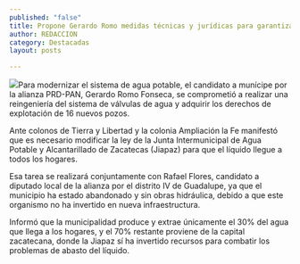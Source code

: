 ```yaml
---
published: "false"
title: Propone Gerardo Romo medidas técnicas y jurídicas para garantizar suministro de agua potable en Guadalupe
author: REDACCION
category: Destacadas
layout: posts

---
```


![](http://i.imgur.com/HuF3veIm.jpg)Para modernizar el sistema de agua potable, el candidato a munícipe por la alianza PRD-PAN, Gerardo Romo Fonseca, se comprometió a realizar una reingeniería del sistema de válvulas de agua y adquirir los derechos de explotación de 16 nuevos pozos.

 

Ante colonos de Tierra y Libertad y la colonia Ampliación la Fe manifestó que es necesario modificar la ley de la Junta Intermunicipal de Agua Potable y Alcantarillado de Zacatecas (Jiapaz) para que el líquido llegue a todos los hogares.

 

Esa tarea se realizará conjuntamente con Rafael Flores,  candidato a diputado local de la alianza por el distrito IV de Guadalupe, ya que el municipio ha estado abandonado  y sin obras hidráulica, debido a que este organismo no ha invertido en nueva  infraestructura.

 

Informó que la municipalidad produce y extrae únicamente el 30% del agua que llega a los hogares, y el 70% restante proviene de la capital zacatecana, donde la Jiapaz sí ha invertido recursos para combatir los problemas de abasto del líquido.
